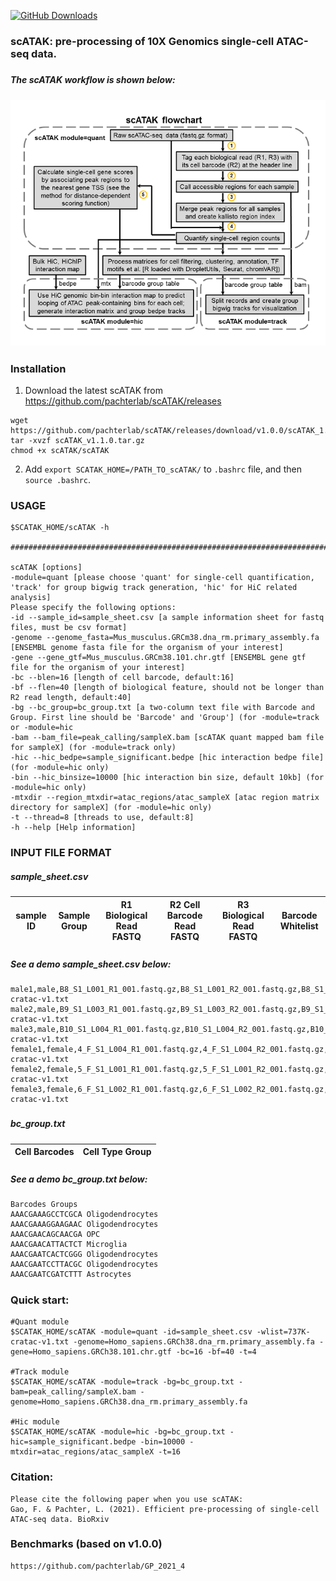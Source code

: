 [![GitHub Downloads](https://img.shields.io/github/downloads/pachterlab/scATAK/total.svg?style=social&logo=github&label=Download)](https://github.com/pachterlab/scATAK/releases)


### scATAK: pre-processing of 10X Genomics single-cell ATAC-seq data.
#####
##### The scATAK workflow is shown below:
![Figure not found](Figure1_final.png)
#####
### Installation
1) Download the latest scATAK from https://github.com/pachterlab/scATAK/releases
```
wget https://github.com/pachterlab/scATAK/releases/download/v1.0.0/scATAK_1.1.0.tar.gz
tar -xvzf scATAK_v1.1.0.tar.gz
chmod +x scATAK/scATAK
```

2) Add `export SCATAK_HOME=/PATH_TO_scATAK/` to `.bashrc` file, and then `source .bashrc`.  

### USAGE
```
$SCATAK_HOME/scATAK -h

######################################################################################

scATAK [options]
-module=quant [please choose 'quant' for single-cell quantification, 'track' for group bigwig track generation, 'hic' for HiC related analysis]
Please specify the following options:
-id --sample_id=sample_sheet.csv [a sample information sheet for fastq files, must be csv format]
-genome --genome_fasta=Mus_musculus.GRCm38.dna_rm.primary_assembly.fa [ENSEMBL genome fasta file for the organism of your interest]
-gene --gene_gtf=Mus_musculus.GRCm38.101.chr.gtf [ENSEMBL gene gtf file for the organism of your interest]
-bc --blen=16 [length of cell barcode, default:16]
-bf --flen=40 [length of biological feature, should not be longer than R2 read length, default:40]
-bg --bc_group=bc_group.txt [a two-column text file with Barcode and Group. First line should be 'Barcode' and 'Group'] (for -module=track or -module=hic
-bam --bam_file=peak_calling/sampleX.bam [scATAK quant mapped bam file for sampleX] (for -module=track only)
-hic --hic_bedpe=sample_significant.bedpe [hic interaction bedpe file] (for -module=hic only)
-bin --hic_binsize=10000 [hic interaction bin size, default 10kb] (for -module=hic only)
-mtxdir --region_mtxdir=atac_regions/atac_sampleX [atac region matrix directory for sampleX] (for -module=hic only)
-t --thread=8 [threads to use, default:8]
-h --help [Help information]
```

### INPUT FILE FORMAT
##### sample_sheet.csv
| sample ID | Sample Group | R1 Biological Read FASTQ | R2 Cell Barcode Read FASTQ | R3 Biological Read FASTQ | Barcode Whitelist |
|-------------|------------------|-------------|---------------|-------------------------|-----------------|
#####
##### See a demo sample_sheet.csv below:
```
male1,male,B8_S1_L001_R1_001.fastq.gz,B8_S1_L001_R2_001.fastq.gz,B8_S1_L001_R3_001.fastq.gz,/home/fgao/scATAK/lib/737K-cratac-v1.txt
male2,male,B9_S1_L003_R1_001.fastq.gz,B9_S1_L003_R2_001.fastq.gz,B9_S1_L003_R3_001.fastq.gz,/home/fgao/scATAK/lib/737K-cratac-v1.txt
male3,male,B10_S1_L004_R1_001.fastq.gz,B10_S1_L004_R2_001.fastq.gz,B10_S1_L004_R3_001.fastq.gz,/home/fgao/scATAK/lib/737K-cratac-v1.txt
female1,female,4_F_S1_L004_R1_001.fastq.gz,4_F_S1_L004_R2_001.fastq.gz,4_F_S1_L004_R3_001.fastq.gz,/home/fgao/scATAK/lib/737K-cratac-v1.txt
female2,female,5_F_S1_L001_R1_001.fastq.gz,5_F_S1_L001_R2_001.fastq.gz,5_F_S1_L001_R3_001.fastq.gz,/home/fgao/scATAK/lib/737K-cratac-v1.txt
female3,female,6_F_S1_L002_R1_001.fastq.gz,6_F_S1_L002_R2_001.fastq.gz,6_F_S1_L002_R3_001.fastq.gz,/home/fgao/scATAK/lib/737K-cratac-v1.txt
```
#####
#####
##### bc_group.txt
| Cell Barcodes | Cell Type Group |
|-------------|------------------|
#####
##### See a demo bc_group.txt below:
```
Barcodes Groups
AAACGAAAGCCTCGCA Oligodendrocytes
AAACGAAAGGAAGAAC Oligodendrocytes
AAACGAACAGCAACGA OPC
AAACGAACATTACTCT Microglia
AAACGAATCACTCGGG Oligodendrocytes
AAACGAATCCTTACGC Oligodendrocytes
AAACGAATCGATCTTT Astrocytes
```
#####
#####
### Quick start:
```
#Quant module
$SCATAK_HOME/scATAK -module=quant -id=sample_sheet.csv -wlist=737K-cratac-v1.txt -genome=Homo_sapiens.GRCh38.dna_rm.primary_assembly.fa -gene=Homo_sapiens.GRCh38.101.chr.gtf -bc=16 -bf=40 -t=4

#Track module
$SCATAK_HOME/scATAK -module=track -bg=bc_group.txt -bam=peak_calling/sampleX.bam -genome=Homo_sapiens.GRCh38.dna_rm.primary_assembly.fa

#Hic module
$SCATAK_HOME/scATAK -module=hic -bg=bc_group.txt -hic=sample_significant.bedpe -bin=10000 -mtxdir=atac_regions/atac_sampleX -t=16
```

### Citation:
```
Please cite the following paper when you use scATAK:
Gao, F. & Pachter, L. (2021). Efficient pre-processing of single-cell ATAC-seq data. BioRxiv
```

### Benchmarks (based on v1.0.0)
```
https://github.com/pachterlab/GP_2021_4
```
